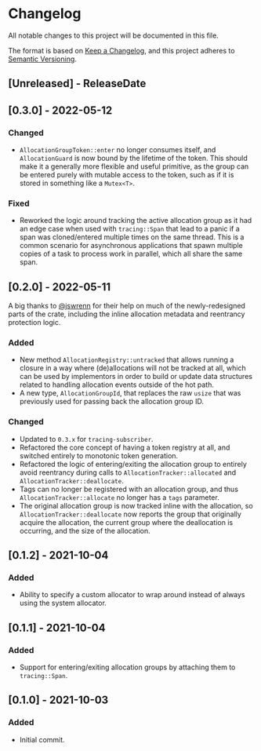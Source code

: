 # Changelog
All notable changes to this project will be documented in this file.

The format is based on [Keep a Changelog](https://keepachangelog.com/en/1.0.0/),
and this project adheres to [Semantic Versioning](https://semver.org/spec/v2.0.0.html).

<!-- next-header -->

## [Unreleased] - ReleaseDate

## [0.3.0] - 2022-05-12

### Changed

- `AllocationGroupToken::enter` no longer consumes itself, and `AllocationGuard` is now bound by the lifetime of the
  token. This should make it a generally more flexible and useful primitive, as the group can be entered purely with
  mutable access to the token, such as if it is stored in something like a `Mutex<T>`.

### Fixed

- Reworked the logic around tracking the active allocation group as it had an edge case when used with `tracing::Span`
  that lead to a panic if a span was cloned/entered multiple times on the same thread. This is a common scenario for
  asynchronous applications that spawn multiple copies of a task to process work in parallel, which all share the same span.

## [0.2.0] - 2022-05-11

A big thanks to [@jswrenn](https://github.com/jswrenn) for their help on much of the newly-redesigned parts of the
crate, including the inline allocation metadata and reentrancy protection logic.

### Added

- New method `AllocationRegistry::untracked` that allows running a closure in a way where (de)allocations will not be
  tracked at all, which can be used by implementors in order to build or update data structures related to handling
  allocation events outside of the hot path.
- A new type, `AllocationGroupId`, that replaces the raw `usize` that was previously used for passing back the
  allocation group ID.

### Changed

- Updated to `0.3.x` for `tracing-subscriber`.
- Refactored the core concept of having a token registry at all, and switched entirely to monotonic token generation.
- Refactored the logic of entering/exiting the allocation group to entirely avoid reentrancy during calls to
  `AllocationTracker::allocated` and `AllocationTracker::deallocate`.
- Tags can no longer be registered with an allocation group, and thus `AllocationTracker::allocate` no longer has a
  `tags` parameter.
- The original allocation group is now tracked inline with the allocation, so `AllocationTracker::deallocate` now
  reports the group that originally acquire the allocation, the current group where the deallocation is occurring, and
  the size of the allocation.

## [0.1.2] - 2021-10-04

### Added

- Ability to specify a custom allocator to wrap around instead of always using the system allocator.

## [0.1.1] - 2021-10-04

### Added

- Support for entering/exiting allocation groups by attaching them to `tracing::Span`.

## [0.1.0] - 2021-10-03

### Added

- Initial commit.
